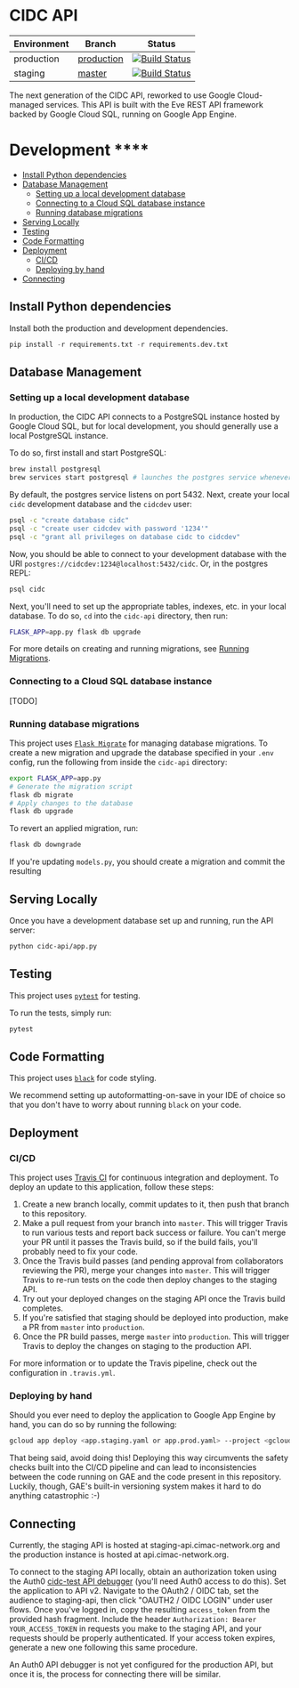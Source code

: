# CIDC API <!-- omit in TOC -->

| Environment | Branch                                                                   | Status                                                                                                                                |
| ----------- | ------------------------------------------------------------------------ | ------------------------------------------------------------------------------------------------------------------------------------- |
| production  | [production](https://github.com/CIMAC-CIDC/cidc-api-gae/tree/production) | [![Build Status](https://travis-ci.org/CIMAC-CIDC/cidc-api-gae.svg?branch=production)](https://travis-ci.org/CIMAC-CIDC/cidc-api-gae) |
| staging     | [master](https://github.com/CIMAC-CIDC/cidc-api-gae)                     | [![Build Status](https://travis-ci.org/CIMAC-CIDC/cidc-api-gae.svg?branch=master)](https://travis-ci.org/CIMAC-CIDC/cidc-api-gae)     |


The next generation of the CIDC API, reworked to use Google Cloud-managed services. This API is built with the Eve REST API framework backed by Google Cloud SQL, running on Google App Engine.

# Development <!-- omit in TOC -->****

- [Install Python dependencies](#Install-Python-dependencies)
- [Database Management](#Database-Management)
  - [Setting up a local development database](#Setting-up-a-local-development-database)
  - [Connecting to a Cloud SQL database instance](#Connecting-to-a-Cloud-SQL-database-instance)
  - [Running database migrations](#Running-database-migrations)
- [Serving Locally](#Serving-Locally)
- [Testing](#Testing)
- [Code Formatting](#Code-Formatting)
- [Deployment](#Deployment)
  - [CI/CD](#CICD)
  - [Deploying by hand](#Deploying-by-hand)
- [Connecting](#Connecting)


## Install Python dependencies
Install both the production and development dependencies.
```python
pip install -r requirements.txt -r requirements.dev.txt
```

## Database Management

### Setting up a local development database
In production, the CIDC API connects to a PostgreSQL instance hosted by Google Cloud SQL, but for local development, you should generally use a local PostgreSQL instance.

To do so, first install and start PostgreSQL:
```bash
brew install postgresql
brew services start postgresql # launches the postgres service whenever your computer launches
```
By default, the postgres service listens on port 5432. Next, create your local `cidc` development database and the `cidcdev` user:
```bash
psql -c "create database cidc"
psql -c "create user cidcdev with password '1234'"
psql -c "grant all privileges on database cidc to cidcdev"
```
Now, you should be able to connect to your development database with the URI `postgres://cidcdev:1234@localhost:5432/cidc`. Or, in the postgres REPL:
```bash
psql cidc
```

Next, you'll need to set up the appropriate tables, indexes, etc. in your local database. To do so, `cd` into the `cidc-api` directory, then run:
```bash
FLASK_APP=app.py flask db upgrade
```
For more details on creating and running migrations, see [Running Migrations](#Running-Migrations).

### Connecting to a Cloud SQL database instance
[TODO]

### Running database migrations
This project uses [`Flask Migrate`](https://flask-migrate.readthedocs.io/en/latest/) for managing database migrations. To create a new migration and upgrade the database specified in your `.env` config, run the following from inside the `cidc-api` directory:
```bash
export FLASK_APP=app.py
# Generate the migration script
flask db migrate
# Apply changes to the database
flask db upgrade
```
To revert an applied migration, run:
```bash
flask db downgrade
```
If you're updating `models.py`, you should create a migration and commit the resulting 

## Serving Locally

Once you have a development database set up and running, run the API server:
```bash
python cidc-api/app.py
```

## Testing
This project uses [`pytest`](https://docs.pytest.org/en/latest/) for testing. 

To run the tests, simply run:
```bash
pytest
```

## Code Formatting
This project uses [`black`](https://black.readthedocs.io/en/stable/) for code styling. 

We recommend setting up autoformatting-on-save in your IDE of choice so that you don't have to worry about running `black` on your code.

## Deployment

### CI/CD

This project uses [Travis CI](https://travis-ci.org/) for continuous integration and deployment. To deploy an update to this application, follow these steps:
1. Create a new branch locally, commit updates to it, then push that branch to this repository.
2. Make a pull request from your branch into `master`. This will trigger Travis to run various tests and report back success or failure. You can't merge your PR until it passes the Travis build, so if the build fails, you'll probably need to fix your code.
3. Once the Travis build passes (and pending approval from collaborators reviewing the PR), merge your changes into `master`. This will trigger Travis to re-run tests on the code then deploy changes to the staging API.
4. Try out your deployed changes on the staging API once the Travis build completes.
5. If you're satisfied that staging should be deployed into production, make a PR from `master` into `production`. 
6. Once the PR build passes, merge `master` into `production`. This will trigger Travis to deploy the changes on staging to the production API.

For more information or to update the Travis pipeline, check out the configuration in `.travis.yml`.

### Deploying by hand
Should you ever need to deploy the application to Google App Engine by hand, you can do so by running the following:
```bash
gcloud app deploy <app.staging.yaml or app.prod.yaml> --project <gcloud project id>
```
That being said, avoid doing this! Deploying this way circumvents the safety checks built into the CI/CD pipeline and can lead to inconsistencies between the code running on GAE and the code present in this repository. Luckily, though, GAE's built-in versioning system makes it hard to do anything catastrophic :-)

## Connecting
Currently, the staging API is hosted at staging-api.cimac-network.org and the production instance is hosted at api.cimac-network.org.

To connect to the staging API locally, obtain an authorization token using the Auth0 [cidc-test API debugger](https://cidc-test.us8.webtask.io/auth0-authentication-api-debugger) (you'll need Auth0 access to do this). Set the application to API v2. Navigate to the OAuth2 / OIDC tab, set the audience to staging-api, then click "OAUTH2 / OIDC LOGIN" under user flows. Once you've logged in, copy the resulting `access_token` from the provided hash fragment. Include the header  `Authorization: Bearer YOUR_ACCESS_TOKEN` in requests you make to the staging API, and your requests should be properly authenticated. If your access token expires, generate a new one following this same procedure.

An Auth0 API debugger is not yet configured for the production API, but once it is, the process for connecting there will be similar.